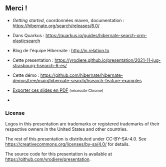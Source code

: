 <!-- .slide: data-state="focus" -->
## Merci !


* *Getting started*, coordonnées maven, documentation : <https://hibernate.org/search/releases/6.0/>
* Dans Quarkus : <https://quarkus.io/guides/hibernate-search-orm-elasticsearch>

* Blog de l'équipe Hibernate : <http://in.relation.to>
* Cette presentation : <https://yrodiere.github.io/presentation/2021-11-jug-strasbourg-hsearch-6-es/>
* Cette démo : <https://github.com/hibernate/hibernate-demos/tree/main/hibernate-search/hsearch-feature-examples>
* <a href="?print-pdf">Exporter ces slides en PDF</a> <small>(nécessite Chrome)</small>

-

<!-- .element data-visibility="uncounted" -->

### License

Logos in this presentation are trademarks or registered trademarks of their respective owners in the United States and other countries.

The rest of this presentation is distributed under CC-BY-SA-4.0. See https://creativecommons.org/licenses/by-sa/4.0/ for details.

The source code for this presentation is available at https://github.com/yrodiere/presentation.
